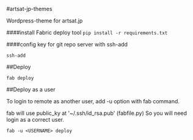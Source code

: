 #artsat-jp-themes

Wordpress-theme for artsat.jp


####install Fabric deploy tool
```pip install -r requirements.txt```

####config key for git repo server with ssh-add

```ssh-add```


##Deploy

```fab deploy```

##Deploy as a user

To login to remote as another user, add -u option with fab command.

fab will use public_ky at '~/.ssh/id_rsa.pub' (fabfile.py) So you will need login as a correct user.

```fab -u <USERNAME> deploy```
